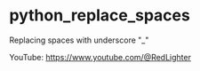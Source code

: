 # python_replace_spaces
Replacing spaces with underscore "_"

YouTube:
https://www.youtube.com/@RedLighter
